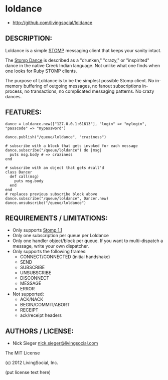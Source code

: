 # loldance

* http://github.com/livingsocial/loldance

## DESCRIPTION:

Loldance is a simple [STOMP] messaging client that keeps your sanity intact.

The [Stomp Dance] is described as a "drunken," "crazy," or "inspirited" dance in
the native Creek Indian language. Not unlike what one finds when one looks for
Ruby STOMP clients.

The purpose of Loldance is to be the simplest possible Stomp client. No
in-memory buffering of outgoing messages, no fanout subscriptions in-process, no
transactions, no complicated messaging patterns. No crazy dances.

[Stomp]: http://stomp.github.com/
[Stomp Dance]: http://en.wikipedia.org/wiki/Stomp_dance

## FEATURES:

```
dance = Loldance.new(["127.0.0.1:61613"], "login" => "mylogin", "passcode" => "mypassword")

dance.publish("/queue/loldance", "craziness")

# subscribe with a block that gets invoked for each message
dance.subscribe("/queue/loldance") do |msg|
  puts msg.body # => craziness
end

# subscribe with an object that gets #call'd
class Dancer
  def call(msg)
    puts msg.body
  end
end
# replaces previous subscribe block above
dance.subscribe("/queue/loldance", Dancer.new)
dance.unsubscribe("/queue/loldance")
```

## REQUIREMENTS / LIMITATIONS:

- Only supports [Stomp 1.1](http://stomp.github.com/stomp-specification-1.1.html)
- Only one subscription per queue per Loldance
- Only one handler object/block per queue. If you want to multi-dispatch a
  message, write your own dispatcher.
- Only supports the following frames:
  - CONNECT/CONNECTED (initial handshake)
  - SEND
  - SUBSCRIBE
  - UNSUBSCRIBE
  - DISCONNECT
  - MESSAGE
  - ERROR
- Not supported:
  - ACK/NACK
  - BEGIN/COMMIT/ABORT
  - RECEIPT
  - ack/receipt headers

## AUTHORS / LICENSE:

* Nick Sieger <nick.sieger@livingsocial.com>

The MIT License

(c) 2012 LivingSocial, Inc.

(put license text here)
